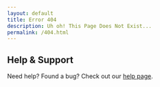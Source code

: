 ```yaml
---
layout: default
title: Error 404
description: Uh oh! This Page Does Not Exist...
permalink: /404.html
---
```


## Help & Support
Need help? Found a bug? Check out our [help page](/gwsl/help.html).
